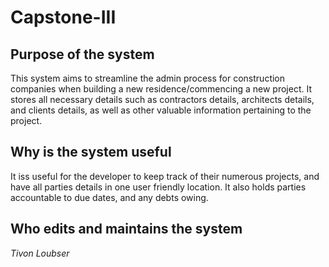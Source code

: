 # Capstone-III
## Purpose of the system
This system aims to streamline the admin process
for construction companies when building a new
residence/commencing a new project. It stores
all necessary details such as contractors details,
architects details, and clients details, as well
as other valuable information pertaining to the project.
## Why is the system useful
It iss useful for the developer to keep track of their
numerous projects, and have all parties details in one
user friendly location. It also holds parties accountable
to due dates, and any debts owing.
## Who edits and maintains the system
*Tivon Loubser*

